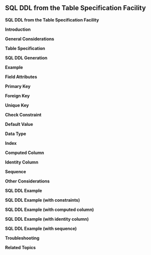## SQL DDL from the Table Specification Facility

**SQL DDL from the Table Specification Facility**

**Introduction**

**General Considerations**

**Table Specification**

**SQL DDL Generation**

**Example**

**Field Attributes**

**Primary Key**

**Foreign Key**

**Unique Key**

**Check Constraint**

**Default Value**

**Data Type**

**Index**

**Computed Column**

**Identity Column**

**Sequence**

**Other Considerations**

**SQL DDL Example**

**SQL DDL Example (with constraints)**

**SQL DDL Example (with computed column)**

**SQL DDL Example (with identity column)**

**SQL DDL Example (with sequence)**

**Troubleshooting**

**Related Topics**